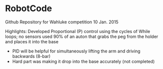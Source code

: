 # RobotCode

Github Repository for Wahluke competition 
10 Jan. 2015

Highlights:
Developed Proportional (P) control using the cycles of While loops; no sensors used
90% of an auton that grabs the peg from the holder and places it into the base
  - PID will be helpful for simultaneously lifting the arm and driving backwards (8-bar)
  - Hard part was making it drop into the base accurately (not completed)
